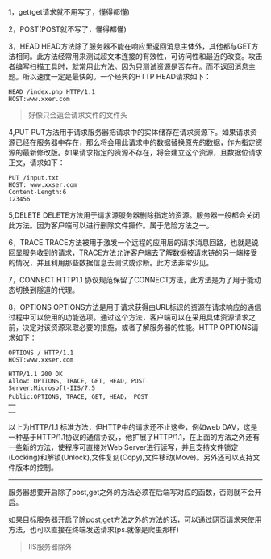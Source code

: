 1，get(get请求就不用写了，懂得都懂)

2，POST(POST就不写了，懂得都懂)

3，HEAD
HEAD方法除了服务器不能在响应里返回消息主体外，其他都与GET方法相同。此方法经常用来测试超文本连接的有效性，可访问性和最近的改变。攻击者编写扫描工具时，就常用此方法。因为只测试资源是否存在。而不返回消息主题。所以速度一定是最快的。一个经典的HTTP HEAD请求如下：
```
HEAD /index.php HTTP/1.1
HOST:www.xxer.com
```

> 好像只会返会请求文件的文件头







4,PUT
PUT方法用于请求服务器把请求中的实体储存在请求资源下。如果请求资源已经在服务器中存在，那么将会用此请求中的数据替换原先的数据，作为指定资源的最新修改版。如果请求指定的资源不存在，将会建立这个资源，且数据位请求正文，请求如下：

```
PUT /input.txt
HOST: www.xxser.com
Content-Length:6
123456
```

5,DELETE
DELETE方法用于请求源服务器删除指定的资源。服务器一般都会关闭此方法。因为客户端可以进行删除文件操作。属于危险方法之一。

6，TRACE
TRACE方法被用于激发一个远程的应用层的请求消息回路，也就是说回显服务收到的请求，TRACE方法允许客户端去了解数据被请求链的另一端接受的情况，并且利用那些数据信息去测试或诊断。此方法非常少见。

7，CONNECT
HTTP1.1 协议规范保留了CONNECT方法，此方法是为了用于能动态切换到隧道的代理。

8，OPTIONS
OPTIONS方法是用于请求获得由URL标识的资源在请求响应的通信过程中可以使用的功能选项。通过这个方法，客户端可以在采用具体资源请求之前，决定对该资源采取必要的措施，或者了解服务器的性能。HTTP OPTIONS请求如下：

```
OPTIONS / HTTP/1.1
HOST:www.xxser.com

HTTP/1.1 200 OK
Allow: OPTIONS, TRACE, GET, HEAD, POST
Server:Microsoft-IIS/7.5
Public:OPTIONS, TRACE, GET, HEAD， POST
……
……
```
以上为HTTP/1.1 标准方法，但HTTP中的请求还不止这些，例如web DAV，这是一种基于HTTP/1.1协议的通信协议，，他扩展了HTTP/1.1，在上面的方法之外还有一些新的方法，使程序可直接对Web Server进行读写，并且支持文件锁定(Locking)和解锁(Unlock),文件复刻(Copy),文件移动(Move)。另外还可以支持文件版本的控制。

---
服务器想要开启除了post,get之外的方法必须在后端写对应的函数，否则就不会开启。

如果目标服务器开启了除post,get方法之外的方法的话，可以通过网页请求来使用方法，也可以直接在终端发送请求(ps.就像是爬虫那样)

> IIS服务器除外
